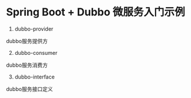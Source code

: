 # Spring Boot + Dubbo 微服务入门示例

1. dubbo-provider

dubbo服务提供方

2. dubbo-consumer

dubbo服务消费方

3. dubbo-interface

dubbo服务接口定义
